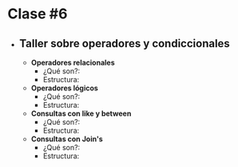# Clase #6

- ## Taller sobre operadores y condiccionales
    - **Operadores relacionales**
        - ¿Qué son?:
        - Estructura:
    - **Operadores lógicos**
        - ¿Qué son?:
        - Estructura:        
    - **Consultas con like y between**
        - ¿Qué son?:
        - Estructura:
    - **Consultas con Join's**
        - ¿Qué son?:
        - Estructura: